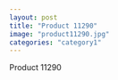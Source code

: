 ```yaml
---
layout: post
title: "Product 11290"
image: "product11290.jpg"
categories: "category1"
---
```

Product 11290
